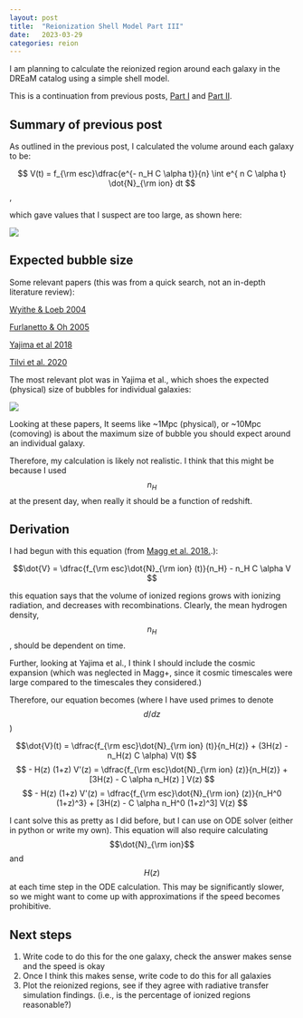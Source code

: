 ```yaml
---
layout: post
title:  "Reionization Shell Model Part III"
date:   2023-03-29
categories: reion
---
```


I am planning to calculate the reionized region around each galaxy in the DREaM catalog using a simple shell model.

This is a continuation from previous posts, <a href="https://ndrakos.github.io/blog/reion/Reionization_Shell_Model/">Part I</a> and <a href="https://ndrakos.github.io/blog/reion/Reionization_Shell_Model_Part_II/">Part II</a>.

## Summary of previous post

As outlined in the previous post, I calculated the volume around each galaxy to be:

$$ V(t) = f_{\rm esc}\dfrac{e^{- n_H C \alpha t}}{n} \int e^{ n C \alpha t} \dot{N}_{\rm ion} dt $$,

which gave values that I suspect are too large, as shown here:

<img src="{{ site.baseurl }}/assets/plots/20230328_Volume.png">

## Expected bubble size


Some relevant papers (this was from a quick search, not an in-depth literature review):

<a href = "https://ui.adsabs.harvard.edu/abs/2004Natur.432..194W/abstract">Wyithe & Loeb 2004</a>

<a href = "https://ui.adsabs.harvard.edu/abs/2005MNRAS.363.1031F/abstract">Furlanetto & Oh 2005</a>

<a href = "https://ui.adsabs.harvard.edu/abs/2018MNRAS.477.5406Y/abstract">Yajima et al 2018</a>

<a href = "https://ui.adsabs.harvard.edu/abs/2020ApJ...891L..10T/abstract"> Tilvi et al. 2020 </a>


The most relevant plot was in Yajima et al., which shoes the expected (physical) size of bubbles for individual galaxies:

<img src="{{ site.baseurl }}/assets/plots/20230329_Yajima.png">

Looking at these papers, It seems like ~1Mpc (physical), or ~10Mpc (comoving) is about the maximum size of bubble you should expect around an individual galaxy.

Therefore, my calculation is likely not realistic. I think that this might be because I used $$n_H$$ at the present day, when really it should be a function of redshift.

## Derivation

I had begun with this equation (from <a href="https://ui.adsabs.harvard.edu/abs/2018MNRAS.473.5308M/abstract">Magg et al. 2018.</a>.):

$$\dot{V} =  \dfrac{f_{\rm esc}\dot{N}_{\rm ion} (t)}{n_H} -  n_H C \alpha V $$

this equation says that the volume of ionized regions grows with ionizing radiation, and decreases with recombinations. Clearly, the mean hydrogen density, $$n_H$$, should be dependent on time.

Further, looking at Yajima et al., I think I should include the cosmic expansion (which was neglected in Magg+, since it cosmic timescales were large compared to the timescales they considered.)

Therefore, our equation becomes (where I have used primes to denote $$d/dz$$)

$$\dot{V}(t) =  \dfrac{f_{\rm esc}\dot{N}_{\rm ion} (t)}{n_H(z)} + (3H(z) - n_H(z) C \alpha) V(t) $$
$$ - H(z) (1+z) V'(z) =  \dfrac{f_{\rm esc}\dot{N}_{\rm ion} (z)}{n_H(z)} + [3H(z) - C \alpha n_H(z) ] V(z) $$
$$ - H(z) (1+z) V'(z) =  \dfrac{f_{\rm esc}\dot{N}_{\rm ion} (z)}{n_H^0 (1+z)^3} + [3H(z) -  C \alpha n_H^0 (1+z)^3] V(z) $$

I cant solve this as pretty as I did before, but I can use on ODE solver (either in python or write my own). This equation will also require calculating $$\dot{N}_{\rm ion}$$ and $$H(z)$$ at each time step in the ODE calculation. This may be significantly slower, so we might want to come up with approximations if the speed becomes prohibitive.


## Next steps

1. Write code to do this for the one galaxy, check the answer makes sense and the speed is okay
2. Once I think this makes sense, write code to do this for all galaxies
3. Plot the reionized regions, see if they agree with radiative transfer simulation findings. (i.e., is the percentage of ionized regions reasonable?)
